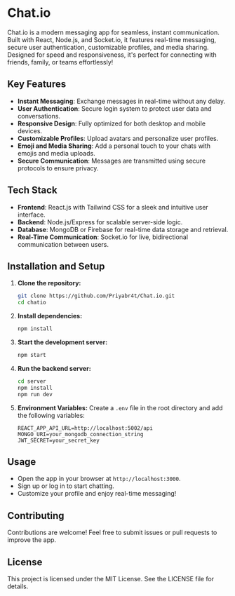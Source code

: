 # Chat.io

Chat.io is a modern messaging app for seamless, instant communication. Built with React, Node.js, and Socket.io, it features real-time messaging, secure user authentication, customizable profiles, and media sharing. Designed for speed and responsiveness, it's perfect for connecting with friends, family, or teams effortlessly!

## Key Features

- **Instant Messaging**: Exchange messages in real-time without any delay.
- **User Authentication**: Secure login system to protect user data and conversations.
- **Responsive Design**: Fully optimized for both desktop and mobile devices.
- **Customizable Profiles**: Upload avatars and personalize user profiles.
- **Emoji and Media Sharing**: Add a personal touch to your chats with emojis and media uploads.
- **Secure Communication**: Messages are transmitted using secure protocols to ensure privacy.

## Tech Stack

- **Frontend**: React.js with Tailwind CSS for a sleek and intuitive user interface.
- **Backend**: Node.js/Express for scalable server-side logic.
- **Database**: MongoDB or Firebase for real-time data storage and retrieval.
- **Real-Time Communication**: Socket.io for live, bidirectional communication between users.

## Installation and Setup

1. **Clone the repository:**
   ```bash
   git clone https://github.com/Priyabr4t/Chat.io.git
   cd chatio
   ```

2. **Install dependencies:**
   ```bash
   npm install
   ```

3. **Start the development server:**
   ```bash
   npm start
   ```

4. **Run the backend server:**
   ```bash
   cd server
   npm install
   npm run dev
   ```

5. **Environment Variables:**
   Create a `.env` file in the root directory and add the following variables:
   ```env
   REACT_APP_API_URL=http://localhost:5002/api
   MONGO_URI=your_mongodb_connection_string
   JWT_SECRET=your_secret_key
   ```

## Usage

- Open the app in your browser at `http://localhost:3000`.
- Sign up or log in to start chatting.
- Customize your profile and enjoy real-time messaging!

## Contributing

Contributions are welcome! Feel free to submit issues or pull requests to improve the app.

## License

This project is licensed under the MIT License. See the LICENSE file for details.
